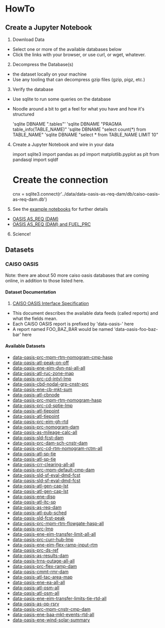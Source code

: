 # HowTo

## Create a Jupyter Notebook

1. Download Data
  * Select one or more of the available databases below
  * Click the links with your browser, or use curl, or wget, whatever.
2. Decompress the Database(s)
  * the dataset locally on your machine
  * Use any tooling that can decompress gzip files (gzip, pigz, etc.)
3. Verify the database
  * Use sqlite to run some queries on the database
  * Noodle around a bit to get a feel for what you have and how it's structured

    'sqlite DBNAME ".tables"'
    'sqlite DBNAME "PRAGMA table_info(TABLE_NAME)"
    'sqlite DBNAME "select count(*) from TABLE_NAME"
    'sqlite DBNAME "select * from TABLE_NAME LIMIT 10"

4. Create a Jupyter Notebook and wire in your data

    import sqlite3
    import pandas as pd
    import matplotlib.pyplot as plt
    from pandasql import sqldf
    # Create the connection
    cnx  = sqlite3.connect(r'../data/data-oasis-as-req-dam/db/caiso-oasis-as-req-dam.db')

5. See the [example notebooks](../notebooks) for further details
  * [OASIS AS_REQ (DAM)](../notebooks/oasis-as-req-dam.ipynb)
  * [OASIS AS_REQ (DAM) and FUEL_PRC](../notebooks/oasis-as-req-dam-and-fuel-prc.ipynb)
6. Science!

## Datasets


### CAISO OASIS

Note: there are about 50 more caiso oasis databases that are coming online, in addition to those listed here.

#### Dataset Documentation

1. [CAISO OASIS Interface Specification](./caiso/OASIS-InterfaceSpecification_v5_1_8Clean_Independent2019Release.pdf)
  * This document describes the available data feeds (called reports) and what the fields mean.
  * Each CAISO OASIS report is prefixed by 'data-oasis-' here
  * A report named FOO_BAZ_BAR would be named 'data-oasis-foo-baz-bar' here

#### Available Datasets

* [data-oasis-prc-mpm-rtm-nomogram-cmp-hasp](https://s3.us-west-1.wasabisys.com/eap/energy-dashboard/data/data-oasis-prc-mpm-rtm-nomogram-cmp-hasp/db/data-oasis-prc-mpm-rtm-nomogram-cmp-hasp_00.db.gz)
* [data-oasis-atl-peak-on-off](https://s3.us-west-1.wasabisys.com/eap/energy-dashboard/data/data-oasis-atl-peak-on-off/db/data-oasis-atl-peak-on-off_00.db.gz)
* [data-oasis-ene-eim-dyn-nsi-all-all](https://s3.us-west-1.wasabisys.com/eap/energy-dashboard/data/data-oasis-ene-eim-dyn-nsi-all-all/db/data-oasis-ene-eim-dyn-nsi-all-all_00.db.gz)
* [data-oasis-atl-ruc-zone-map](https://s3.us-west-1.wasabisys.com/eap/energy-dashboard/data/data-oasis-atl-ruc-zone-map/db/data-oasis-atl-ruc-zone-map_00.db.gz)
* [data-oasis-prc-cd-intvl-lmp](https://s3.us-west-1.wasabisys.com/eap/energy-dashboard/data/data-oasis-prc-cd-intvl-lmp/db/data-oasis-prc-cd-intvl-lmp_00.db.gz)
* [data-oasis-cbd-nodal-grp-cnstr-prc](https://s3.us-west-1.wasabisys.com/eap/energy-dashboard/data/data-oasis-cbd-nodal-grp-cnstr-prc/db/data-oasis-cbd-nodal-grp-cnstr-prc_00.db.gz)
* [data-oasis-ene-cb-mkt-sum](https://s3.us-west-1.wasabisys.com/eap/energy-dashboard/data/data-oasis-ene-cb-mkt-sum/db/data-oasis-ene-cb-mkt-sum_00.db.gz)
* [data-oasis-atl-cbnode](https://s3.us-west-1.wasabisys.com/eap/energy-dashboard/data/data-oasis-atl-cbnode/db/data-oasis-atl-cbnode_00.db.gz)
* [data-oasis-prc-mpm-rtm-nomogram-hasp](https://s3.us-west-1.wasabisys.com/eap/energy-dashboard/data/data-oasis-prc-mpm-rtm-nomogram-hasp/db/data-oasis-prc-mpm-rtm-nomogram-hasp_00.db.gz)
* [data-oasis-prc-cd-sptie-lmp](https://s3.us-west-1.wasabisys.com/eap/energy-dashboard/data/data-oasis-prc-cd-sptie-lmp/db/data-oasis-prc-cd-sptie-lmp_00.db.gz)
* [data-oasis-atl-tiepoint](https://s3.us-west-1.wasabisys.com/eap/energy-dashboard/data/data-oasis-atl-tiepoint/db/data-oasis-atl-tiepoint_00.db.gz)
* [data-oasis-atl-tiepoint](https://s3.us-west-1.wasabisys.com/eap/energy-dashboard/data/data-oasis-atl-tiepoint/db/data-oasis-atl-tiepoint_01.db.gz)
* [data-oasis-prc-eim-gh-rtd](https://s3.us-west-1.wasabisys.com/eap/energy-dashboard/data/data-oasis-prc-eim-gh-rtd/db/data-oasis-prc-eim-gh-rtd_00.db.gz)
* [data-oasis-prc-nomogram-dam](https://s3.us-west-1.wasabisys.com/eap/energy-dashboard/data/data-oasis-prc-nomogram-dam/db/data-oasis-prc-nomogram-dam_00.db.gz)
* [data-oasis-as-mileage-calc-all](https://s3.us-west-1.wasabisys.com/eap/energy-dashboard/data/data-oasis-as-mileage-calc-all/db/data-oasis-as-mileage-calc-all_00.db.gz)
* [data-oasis-sld-fcst-dam](https://s3.us-west-1.wasabisys.com/eap/energy-dashboard/data/data-oasis-sld-fcst-dam/db/data-oasis-sld-fcst-dam_00.db.gz)
* [data-oasis-prc-dam-sch-cnstr-dam](https://s3.us-west-1.wasabisys.com/eap/energy-dashboard/data/data-oasis-prc-dam-sch-cnstr-dam/db/data-oasis-prc-dam-sch-cnstr-dam_00.db.gz)
* [data-oasis-prc-cd-rtm-nomogram-rctm-all](https://s3.us-west-1.wasabisys.com/eap/energy-dashboard/data/data-oasis-prc-cd-rtm-nomogram-rctm-all/db/data-oasis-prc-cd-rtm-nomogram-rctm-all_00.db.gz)
* [data-oasis-atl-sp-tie](https://s3.us-west-1.wasabisys.com/eap/energy-dashboard/data/data-oasis-atl-sp-tie/db/data-oasis-atl-sp-tie_01.db.gz)
* [data-oasis-atl-sp-tie](https://s3.us-west-1.wasabisys.com/eap/energy-dashboard/data/data-oasis-atl-sp-tie/db/data-oasis-atl-sp-tie_00.db.gz)
* [data-oasis-crr-clearing-all-all](https://s3.us-west-1.wasabisys.com/eap/energy-dashboard/data/data-oasis-crr-clearing-all-all/db/data-oasis-crr-clearing-all-all_00.db.gz)
* [data-oasis-prc-mpm-default-cmp-dam](https://s3.us-west-1.wasabisys.com/eap/energy-dashboard/data/data-oasis-prc-mpm-default-cmp-dam/db/data-oasis-prc-mpm-default-cmp-dam_00.db.gz)
* [data-oasis-sld-sf-eval-dmd-fcst](https://s3.us-west-1.wasabisys.com/eap/energy-dashboard/data/data-oasis-sld-sf-eval-dmd-fcst/db/data-oasis-sld-sf-eval-dmd-fcst_00.db.gz)
* [data-oasis-sld-sf-eval-dmd-fcst](https://s3.us-west-1.wasabisys.com/eap/energy-dashboard/data/data-oasis-sld-sf-eval-dmd-fcst/db/data-oasis-sld-sf-eval-dmd-fcst_01.db.gz)
* [data-oasis-atl-gen-cap-lst](https://s3.us-west-1.wasabisys.com/eap/energy-dashboard/data/data-oasis-atl-gen-cap-lst/db/data-oasis-atl-gen-cap-lst_00.db.gz)
* [data-oasis-atl-gen-cap-lst](https://s3.us-west-1.wasabisys.com/eap/energy-dashboard/data/data-oasis-atl-gen-cap-lst/db/data-oasis-atl-gen-cap-lst_01.db.gz)
* [data-oasis-ene-disp](https://s3.us-west-1.wasabisys.com/eap/energy-dashboard/data/data-oasis-ene-disp/db/data-oasis-ene-disp_00.db.gz)
* [data-oasis-atl-itc-sp](https://s3.us-west-1.wasabisys.com/eap/energy-dashboard/data/data-oasis-atl-itc-sp/db/data-oasis-atl-itc-sp_00.db.gz)
* [data-oasis-as-req-dam](https://s3.us-west-1.wasabisys.com/eap/energy-dashboard/data/data-oasis-as-req-dam/db/data-oasis-as-req-dam_00.db.gz)
* [data-oasis-atl-pub-sched](https://s3.us-west-1.wasabisys.com/eap/energy-dashboard/data/data-oasis-atl-pub-sched/db/data-oasis-atl-pub-sched_00.db.gz)
* [data-oasis-sld-fcst-peak](https://s3.us-west-1.wasabisys.com/eap/energy-dashboard/data/data-oasis-sld-fcst-peak/db/data-oasis-sld-fcst-peak_00.db.gz)
* [data-oasis-prc-mpm-rtm-flowgate-hasp-all](https://s3.us-west-1.wasabisys.com/eap/energy-dashboard/data/data-oasis-prc-mpm-rtm-flowgate-hasp-all/db/data-oasis-prc-mpm-rtm-flowgate-hasp-all_00.db.gz)
* [data-oasis-prc-lmp](https://s3.us-west-1.wasabisys.com/eap/energy-dashboard/data/data-oasis-prc-lmp/db/data-oasis-prc-lmp_00.db.gz)
* [data-oasis-ene-eim-transfer-limit-all-all](https://s3.us-west-1.wasabisys.com/eap/energy-dashboard/data/data-oasis-ene-eim-transfer-limit-all-all/db/data-oasis-ene-eim-transfer-limit-all-all_00.db.gz)
* [data-oasis-prc-curr-hub-lmp](https://s3.us-west-1.wasabisys.com/eap/energy-dashboard/data/data-oasis-prc-curr-hub-lmp/db/data-oasis-prc-curr-hub-lmp_00.db.gz)
* [data-oasis-ene-eim-flex-ramp-input-rtm](https://s3.us-west-1.wasabisys.com/eap/energy-dashboard/data/data-oasis-ene-eim-flex-ramp-input-rtm/db/data-oasis-ene-eim-flex-ramp-input-rtm_00.db.gz)
* [data-oasis-prc-ds-ref](https://s3.us-west-1.wasabisys.com/eap/energy-dashboard/data/data-oasis-prc-ds-ref/db/data-oasis-prc-ds-ref_00.db.gz)
* [data-oasis-as-results-dam](https://s3.us-west-1.wasabisys.com/eap/energy-dashboard/data/data-oasis-as-results-dam/db/data-oasis-as-results-dam_00.db.gz)
* [data-oasis-trns-outage-all-all](https://s3.us-west-1.wasabisys.com/eap/energy-dashboard/data/data-oasis-trns-outage-all-all/db/data-oasis-trns-outage-all-all_00.db.gz)
* [data-oasis-prc-flex-ramp-dam](https://s3.us-west-1.wasabisys.com/eap/energy-dashboard/data/data-oasis-prc-flex-ramp-dam/db/data-oasis-prc-flex-ramp-dam_00.db.gz)
* [data-oasis-cmmt-rmr-dam](https://s3.us-west-1.wasabisys.com/eap/energy-dashboard/data/data-oasis-cmmt-rmr-dam/db/data-oasis-cmmt-rmr-dam_00.db.gz)
* [data-oasis-atl-tac-area-map](https://s3.us-west-1.wasabisys.com/eap/energy-dashboard/data/data-oasis-atl-tac-area-map/db/data-oasis-atl-tac-area-map_00.db.gz)
* [data-oasis-ene-ea-all-all](https://s3.us-west-1.wasabisys.com/eap/energy-dashboard/data/data-oasis-ene-ea-all-all/db/data-oasis-ene-ea-all-all_00.db.gz)
* [data-oasis-atl-osm-all](https://s3.us-west-1.wasabisys.com/eap/energy-dashboard/data/data-oasis-atl-osm-all/db/data-oasis-atl-osm-all_01.db.gz)
* [data-oasis-atl-osm-all](https://s3.us-west-1.wasabisys.com/eap/energy-dashboard/data/data-oasis-atl-osm-all/db/data-oasis-atl-osm-all_00.db.gz)
* [data-oasis-ene-eim-transfer-limits-tie-rtd-all](https://s3.us-west-1.wasabisys.com/eap/energy-dashboard/data/data-oasis-ene-eim-transfer-limits-tie-rtd-all/db/data-oasis-ene-eim-transfer-limits-tie-rtd-all_00.db.gz)
* [data-oasis-as-op-rsrv](https://s3.us-west-1.wasabisys.com/eap/energy-dashboard/data/data-oasis-as-op-rsrv/db/data-oasis-as-op-rsrv_00.db.gz)
* [data-oasis-prc-mpm-cnstr-cmp-dam](https://s3.us-west-1.wasabisys.com/eap/energy-dashboard/data/data-oasis-prc-mpm-cnstr-cmp-dam/db/data-oasis-prc-mpm-cnstr-cmp-dam_00.db.gz)
* [data-oasis-ene-baa-mkt-events-rtd-all](https://s3.us-west-1.wasabisys.com/eap/energy-dashboard/data/data-oasis-ene-baa-mkt-events-rtd-all/db/data-oasis-ene-baa-mkt-events-rtd-all_00.db.gz)
* [data-oasis-ene-wind-solar-summary](https://s3.us-west-1.wasabisys.com/eap/energy-dashboard/data/data-oasis-ene-wind-solar-summary/db/data-oasis-ene-wind-solar-summary_00.db.gz)

